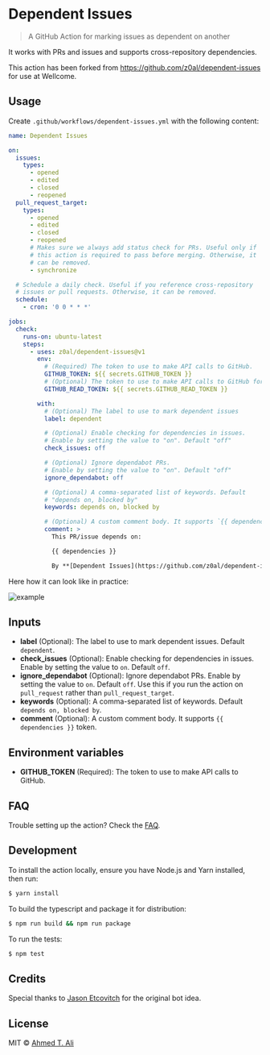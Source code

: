 # Dependent Issues

> A GitHub Action for marking issues as dependent on another

It works with PRs and issues and supports cross-repository dependencies.

This action has been forked from https://github.com/z0al/dependent-issues for use at Wellcome.

## Usage

Create `.github/workflows/dependent-issues.yml` with the following content:

```yaml
name: Dependent Issues

on:
  issues:
    types:
      - opened
      - edited
      - closed
      - reopened
  pull_request_target:
    types:
      - opened
      - edited
      - closed
      - reopened
      # Makes sure we always add status check for PRs. Useful only if
      # this action is required to pass before merging. Otherwise, it
      # can be removed.
      - synchronize

  # Schedule a daily check. Useful if you reference cross-repository
  # issues or pull requests. Otherwise, it can be removed.
  schedule:
    - cron: '0 0 * * *'

jobs:
  check:
    runs-on: ubuntu-latest
    steps:
      - uses: z0al/dependent-issues@v1
        env:
          # (Required) The token to use to make API calls to GitHub.
          GITHUB_TOKEN: ${{ secrets.GITHUB_TOKEN }}
          # (Optional) The token to use to make API calls to GitHub for remote repos.
          GITHUB_READ_TOKEN: ${{ secrets.GITHUB_READ_TOKEN }}

        with:
          # (Optional) The label to use to mark dependent issues
          label: dependent

          # (Optional) Enable checking for dependencies in issues.
          # Enable by setting the value to "on". Default "off"
          check_issues: off

          # (Optional) Ignore dependabot PRs.
          # Enable by setting the value to "on". Default "off"
          ignore_dependabot: off

          # (Optional) A comma-separated list of keywords. Default
          # "depends on, blocked by"
          keywords: depends on, blocked by

          # (Optional) A custom comment body. It supports `{{ dependencies }}` token.
          comment: >
            This PR/issue depends on:

            {{ dependencies }}

            By **[Dependent Issues](https://github.com/z0al/dependent-issues)** (🤖). Happy coding!
```

Here how it can look like in practice:

![example](./demo.png)

## Inputs

- **label** (Optional): The label to use to mark dependent issues. Default `dependent`.
- **check_issues** (Optional): Enable checking for dependencies in issues. Enable by setting the value to `on`. Default `off`.
- **ignore_dependabot** (Optional): Ignore dependabot PRs. Enable by setting the value to `on`. Default `off`. Use this if you run the action on `pull_request` rather than `pull_request_target`.
- **keywords** (Optional): A comma-separated list of keywords. Default `depends on, blocked by`.
- **comment** (Optional): A custom comment body. It supports `{{ dependencies }}` token.

## Environment variables

- **GITHUB_TOKEN** (Required): The token to use to make API calls to GitHub.

## FAQ

Trouble setting up the action? Check the [FAQ](./FAQ.md).

## Development

To install the action locally, ensure you have Node.js and Yarn installed, then run:

```bash
$ yarn install
```

To build the typescript and package it for distribution:

```bash
$ npm run build && npm run package
```

To run the tests:

```bash
$ npm test
```

## Credits

Special thanks to [Jason Etcovitch](https://github.com/JasonEtco) for the original bot idea.

## License

MIT © [Ahmed T. Ali](https://github.com/z0al)

[dependabot-change]: https://github.blog/changelog/2021-02-19-github-actions-workflows-triggered-by-dependabot-prs-will-run-with-read-only-permissions/
